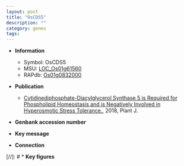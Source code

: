 ```yaml
---
layout: post
title: "OsCDS5"
description: ""
category: genes
tags: 
---
```


* **Information**  
    + Symbol: OsCDS5  
    + MSU: [LOC_Os01g61560](http://rice.plantbiology.msu.edu/cgi-bin/ORF_infopage.cgi?orf=LOC_Os01g61560)  
    + RAPdb: [Os01g0832000](http://rapdb.dna.affrc.go.jp/viewer/gbrowse_details/irgsp1?name=Os01g0832000)  

* **Publication**  
    + [Cytidinediphosphate-Diacylglycerol Synthase 5 is Required for Phospholipid Homeostasis and is Negatively Involved in Hyperosmotic Stress Tolerance.](http://www.ncbi.nlm.nih.gov/pubmed?term=Cytidinediphosphate-Diacylglycerol+Synthase+5+is+Required+for+Phospholipid+Homeostasis+and+is+Negatively+Involved+in+Hyperosmotic+Stress+Tolerance.%5BTitle%5D), 2018, Plant J.

* **Genbank accession number**  

* **Key message**  

* **Connection**  

[//]: # * **Key figures**  


